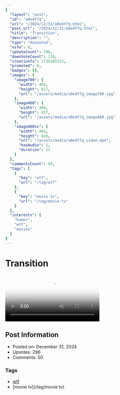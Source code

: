 ```yaml
---
{
  "layout": "post",
  "id": "a0e4Y7q",
  "url": "/2024/12/31/a0e4Y7q.html",
  "post_url": "/2024/12/31/a0e4Y7q.html",
  "title": "Transition",
  "description": "",
  "type": "Animated",
  "nsfw": 0,
  "upVoteCount": 296,
  "downVoteCount": 110,
  "creationTs": 1735585552,
  "promoted": 0,
  "badges": [],
  "images": {
    "image700": {
      "width": 460,
      "height": 817,
      "url": "/assets/media/a0e4Y7q_image700.jpg"
    },
    "image460": {
      "width": 460,
      "height": 817,
      "url": "/assets/media/a0e4Y7q_image460.jpg"
    },
    "image460sv": {
      "width": 460,
      "height": 816,
      "url": "/assets/media/a0e4Y7q_video.mp4",
      "hasAudio": 1,
      "duration": 21
    }
  },
  "commentsCount": 50,
  "tags": [
    {
      "key": "wtf",
      "url": "/tag/wtf"
    },
    {
      "key": "movie tv",
      "url": "/tag/movie-tv"
    }
  ],
  "interests": [
    "humor",
    "wtf",
    "movies"
  ]
}
---
```


# Transition

<video controls playsinline loop poster="/assets/media/a0e4Y7q_image460.jpg">
  <source src="/assets/media/a0e4Y7q_video.mp4" type="video/mp4">
  Your browser does not support the video tag.
</video>

## Post Information

- Posted on: December 31, 2024
- Upvotes: 296
- Comments: 50

### Tags

- [wtf](/tag/wtf)
- [movie tv](/tag/movie tv)

